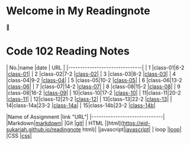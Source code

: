 # Welcome in My Readingnote
:black_heart:

# Code 102 Reading Notes

| No.|name    |date  | URL      |
|-------------------------------|
|  1 |class-01|6-2   |[class-01](https://eid-sukariah.github.io/readingnote/class-01)|
|  2 |class-02|7-2   |[class-02](https://eid-sukariah.github.io/readingnote/class-02)|
|  3 |class-03|8-2   |[class-03](https://eid-sukariah.github.io/readingnote/class-03)|
|  4 |class-04|9-2   |[class-04](https://eid-sukariah.github.io/readingnote/class-04)|
|  5 |class-05|10-2  |[class-05](https://eid-sukariah.github.io/readingnote/class-05)|
|  6 |class-06|13-2  |[class-06](https://eid-sukariah.github.io/readingnote/class-06)|
|  7 |class-07|14-2  |[class-07](https://eid-sukariah.github.io/readingnote/class-07)|
|  8 |class-08|15-2  |[class-08](https://eid-sukariah.github.io/readingnote/class-08)|
|  9 |class-08|16-2  |[class-09](https://eid-sukariah.github.io/readingnote/class-09)|
|  10|class-10|17-2  |[class-10](https://eid-sukariah.github.io/readingnote/class-10)|
|  11|class-11|20-2  |[class-11](https://eid-sukariah.github.io/readingnote/class-11)|
|  12|class-12|21-2  |[class-12](https://eid-sukariah.github.io/readingnote/class-12)|
|  13|class-13|22-2  |[class-13](https://eid-sukariah.github.io/readingnote/class-13)|
|  14|class-14a|23-2  |[class-14a](https://eid-sukariah.github.io/readingnote/class-14a)|
|  15|class-14b|23-2  |[class-14b](https://eid-sukariah.github.io/readingnote/class-14b)|


|Name of Assignment |link "URL"|
|------------------------------|
|Markdown|[markdown](https://eid-sukariah.github.io/readingnote/markdown)|
|Git     |[git](https://eid-sukariah.github.io/readingnote/git)|
|  HTML  |[html](https://eid-sukariah.github.io/readingnote html)|
|javascript|[javascript](https://eid-sukariah.github.io/readingnote/javascript)|
| loop   |[loop](https://eid-sukariah.github.io/readingnote/loop)|
|CSS     |[css](https://eid-sukariah.github.io/readingnote/css)|








